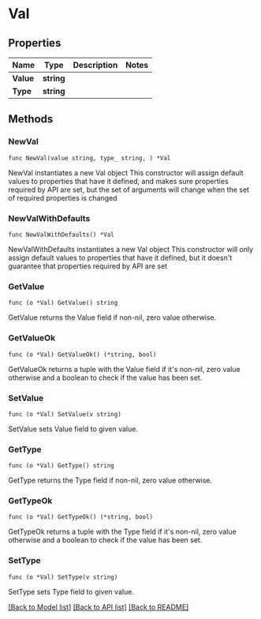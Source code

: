 # Val

## Properties

Name | Type | Description | Notes
------------ | ------------- | ------------- | -------------
**Value** | **string** |  | 
**Type** | **string** |  | 

## Methods

### NewVal

`func NewVal(value string, type_ string, ) *Val`

NewVal instantiates a new Val object
This constructor will assign default values to properties that have it defined,
and makes sure properties required by API are set, but the set of arguments
will change when the set of required properties is changed

### NewValWithDefaults

`func NewValWithDefaults() *Val`

NewValWithDefaults instantiates a new Val object
This constructor will only assign default values to properties that have it defined,
but it doesn't guarantee that properties required by API are set

### GetValue

`func (o *Val) GetValue() string`

GetValue returns the Value field if non-nil, zero value otherwise.

### GetValueOk

`func (o *Val) GetValueOk() (*string, bool)`

GetValueOk returns a tuple with the Value field if it's non-nil, zero value otherwise
and a boolean to check if the value has been set.

### SetValue

`func (o *Val) SetValue(v string)`

SetValue sets Value field to given value.


### GetType

`func (o *Val) GetType() string`

GetType returns the Type field if non-nil, zero value otherwise.

### GetTypeOk

`func (o *Val) GetTypeOk() (*string, bool)`

GetTypeOk returns a tuple with the Type field if it's non-nil, zero value otherwise
and a boolean to check if the value has been set.

### SetType

`func (o *Val) SetType(v string)`

SetType sets Type field to given value.



[[Back to Model list]](../README.md#documentation-for-models) [[Back to API list]](../README.md#documentation-for-api-endpoints) [[Back to README]](../README.md)


